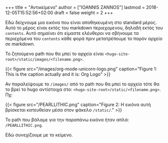 +++
title = "Αντικείμενο"
author = ["IOANNIS ZANNOS"]
lastmod = 2018-12-05T15:52:56+02:00
draft = false
weight = 2
+++

Εδώ δείχνουμε μια εικόνα που είναι αποθηκευμένη στο standard μέρος.  Αυτό το μέρος είναι εκτός του markdown περιεχομενου, δηλαδή εκτός του `contents`. Αυτό σημαίνει ότι είμαστε ελέυθεροι να σβήνουμε τα περιεχόμενα του `contents` κάθε φορά πριν μετατρέπουμε το παρόν αρχείο σε markdown.

To ζητούμενο path που θα μπεί το αρχείο είναι `<hugo-site-root>/static/images/<filename.png>`.

<a id="org5ff4efa"></a>

{{< figure src="/images/org-mode-unicorn-logo.png" caption="Figure 1: This is the caption actually and it is: Org Logo" >}}

Αν παραλείψουμε το `/images/` από το path που θα μπεί το αρχείο τότε θα το βρεί το hugo αντίστοιχα στο:  `<hugo-site-root>/static/<filename.png>`. Πχ:

<a id="org33129ab"></a>

{{< figure src="/PEARLLITHIC.png" caption="Figure 2: H εικόνα αυτή βρίσκεται κατευθείαν μέσα στον φάκελο `/static/`." >}}

Το path που βάλαμε για την παραπάνω εικόνα ήταν απλά: `/PEARLLITHIC.png`.

Εδώ συνεχίζουμε με το κείμενο.
